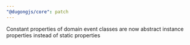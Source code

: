 ```yaml
---
"@dugongjs/core": patch
---
```


Constant properties of domain event classes are now abstract instance properties instead of static properties

